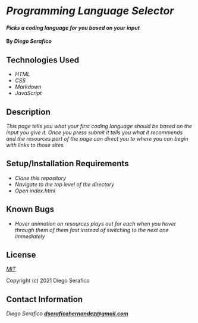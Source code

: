 # _Programming Language Selector_

#### _Picks a coding language for you based on your input_

#### By _**Diego Serafico**_

## Technologies Used

* _HTML_
* _CSS_
* _Markdown_
* _JavaScript_

## Description

_This page tells you what your first coding language should be based on the input you give it. Once you press submit it tells you what it recommends and the resources part of the page can direct you to where you can begin with links to those sites._

## Setup/Installation Requirements

* _Clone this repository_
* _Navigate to the top level of the directory_
* _Open index.html_

## Known Bugs

* _Hover animation on resources plays out for each when you hover through them of them fast instead of switching to the next one immediately_

## License

_[MIT](https://opensource.org/licenses/MIT)_

Copyright (c) 2021 Diego Serafico

## Contact Information

_Diego Serafico **dseraficohernandez@gmail.com**_